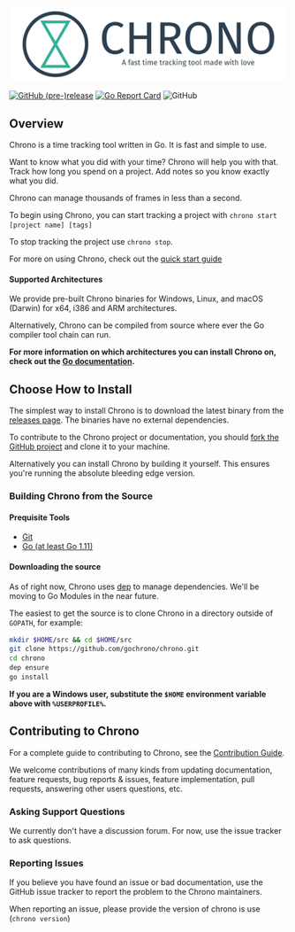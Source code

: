 ![Alt chrono](./.github/full-logo-with-tagline.png)

[![GitHub (pre-)release](https://img.shields.io/github/release/gochrono/chrono/all.svg)](https://github.com/gochrono/chrono/releases)
[![Go Report Card](https://goreportcard.com/badge/github.com/gochrono/chrono)](https://goreportcard.com/report/github.com/gochrono/chrono)
![GitHub](https://img.shields.io/github/license/gochrono/chrono.svg)



## Overview ##

Chrono is a time tracking tool written in Go.
It is fast and simple to use.

Want to know what you did with your time? Chrono will help you with that. Track how
long you spend on a project. Add notes so you know exactly what
you did.

Chrono can manage thousands of frames in less than a second.

To begin using Chrono, you can start tracking a project with `chrono start [project name] [tags]`

To stop tracking the project use `chrono stop`.

For more on using Chrono, check out the [quick start guide][1]

#### Supported Architectures ####

We provide pre-built Chrono binaries for Windows, Linux, and macOS (Darwin) for x64, i386 and ARM architectures.

Alternatively, Chrono can be compiled from source where ever the Go compiler tool chain can run.

**For more information on which architectures you can install Chrono on, check out the [Go documentation](https://golang.org/doc/install).**

## Choose How to Install ##

The simplest way to install Chrono is to download the latest binary from the [releases page](https://github.com/gochrono/chrono/releases).
The binaries have no external dependencies.

To contribute to the Chrono project or documentation, you should [fork the GitHub project](https://github.com/gochrono/chrono#fork-destination-box) and clone it to your machine.

Alternatively you can install Chrono by building it yourself. This ensures you're running the absolute bleeding edge version.

### Building Chrono from the Source ###

#### Prequisite Tools ####

* [Git](https://git-scm.com/)
* [Go (at least Go 1.11)](https://golang.org/dl/)


#### Downloading the source ####

As of right now, Chrono uses [dep](https://github.com/golang/dep) to manage dependencies. We'll be moving to Go Modules in the near future.

The easiest to get the source is to clone Chrono in a directory outside of `GOPATH`, for example:

``` bash
mkdir $HOME/src && cd $HOME/src
git clone https://github.com/gochrono/chrono.git
cd chrono
dep ensure
go install
```

**If you are a Windows user, substitute the `$HOME` environment variable above with `%USERPROFILE%`.**

## Contributing to Chrono ###

For a complete guide to contributing to Chrono, see the [Contribution Guide](CONTRIBUTING.md).

We welcome contributions of many kinds from updating documentation, feature requests, bug reports & issues,
feature implementation, pull requests, answering other users questions, etc.

### Asking Support Questions ###

We currently don't have a discussion forum. For now, use the issue tracker to ask questions.

### Reporting Issues ###

If you believe you have found an issue or bad documentation, use
the GitHub issue tracker to report the problem to the Chrono maintainers.

When reporting an issue, please provide the version of chrono is use (`chrono version`)

[1]: https://github.com/gochrono/chrono/wiki/Quick-Start
